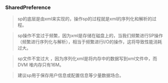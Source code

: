 ### SharedPreference

> sp的底层是由xml来实现的，操作sp的过程就是xml的序列化和解析的过程。 

> sp操作不宜过于频繁，因为xml是存储在磁盘上的，当我们频繁进行SP操作（频繁进行序列化与解析），相当于频繁进行I/O的操作，这将导致性能消耗过大。

> sp文件不宜过大 ，因为序列化xml是将内存中的数据写到xml文件中，而DVM 堆内存只有16M。

> 建议sp用于保存用户信息或配置信息等少量数据场合。
